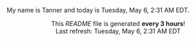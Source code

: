 My name is Tanner and today is Tuesday, May 6, 2:31 AM EDT.

<p align="center">This <i>README</i> file is generated <b>every 3 hours</b>!</br>Last refresh: Tuesday, May 6, 2:31 AM EDT<br /></p>

